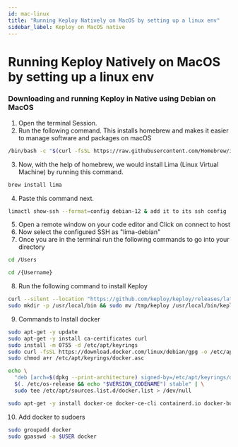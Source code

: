 ```yaml
---
id: mac-linux
title: "Running Keploy Natively on MacOS by setting up a linux env"
sidebar_label: Keploy on MacOS native
---
```


# Running Keploy Natively on MacOS by setting up a linux env

### Downloading and running Keploy in Native using Debian on MacOS

1. Open the terminal Session.
2. Run the following command. This installs homebrew and makes it easier to manage software and packages on macOS

```bash
/bin/bash -c "$(curl -fsSL https://raw.githubusercontent.com/Homebrew/install/HEAD/install.sh)"
```

3. Now, with the help of homebrew, we would install Lima (Linux Virtual Machine) by running this command.

```bash
brew install lima
```

4. Paste this command next.

```bash
limactl show-ssh --format=config debian-12 & add it to its ssh config
```

5. Open a remote window on your code editor and Click on connect to host
6. Now select the configured SSH as "lima-debian"
7. Once you are in the terminal run the following commands to go into your directory

```bash
cd /Users
```

```bash
cd /{Username}
```

8. Run the following command to install Keploy

```bash
curl --silent --location "https://github.com/keploy/keploy/releases/latest/download/keploy_linux_arm64.tar.gz" | tar xz --overwrite -C /tmp
sudo mkdir -p /usr/local/bin && sudo mv /tmp/keploy /usr/local/bin/keploy
```

9. Commands to Install docker

```bash
sudo apt-get -y update
sudo apt-get -y install ca-certificates curl
sudo install -m 0755 -d /etc/apt/keyrings
sudo curl -fsSL https://download.docker.com/linux/debian/gpg -o /etc/apt/keyrings/docker.asc
sudo chmod a+r /etc/apt/keyrings/docker.asc

echo \
  "deb [arch=$(dpkg --print-architecture) signed-by=/etc/apt/keyrings/docker.asc] https://download.docker.com/linux/debian \
  $(. /etc/os-release && echo "$VERSION_CODENAME") stable" | \
  sudo tee /etc/apt/sources.list.d/docker.list > /dev/null

sudo apt-get -y install docker-ce docker-ce-cli containerd.io docker-buildx-plugin docker-compose-plugin
```

10. Add docker to sudoers

```bash
sudo groupadd docker
sudo gpasswd -a $USER docker
```
